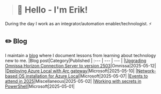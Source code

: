 > # 👾 Hello - I'm Erik!
During the day I work as an integrator/automation enabler/technologist. ⚡
## ✏️ Blog
I maintain a [blog](https://blog.graa.dev) where I document lessons from learning about technology new to me.
|Blog post|Category|Published
| :--- | --- | --- |
|[Upgrading Omnissa Horizon Connection Server to version 2503](https://blog.graa.dev/Omnissa-Horizon2503)|Omnissa|2025-05-12|
|[Deploying Azure Local with Arc gateway](https://blog.graa.dev/AzureLocal-ArcGateway)|Microsoft|2025-05-10|
|[Network-based OS installation for Azure Local](https://blog.graa.dev/AzureLocal-NetworkInstall)|Microsoft|2025-05-07|
|[Events to attend in 2025](https://blog.graa.dev/Events-2025)|Miscellaneous|2025-05-02|
|[Working with secrets in PowerShell](https://blog.graa.dev/PowerShell-Secrets)|Microsoft|2025-05-01|
